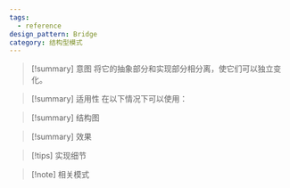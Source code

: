 ```yaml
---
tags:
  - reference
design_pattern: Bridge
category: 结构型模式
---
```

> [!summary] 意图
> 将它的抽象部分和实现部分相分离，使它们可以独立变化。

> [!summary] 适用性
> 在以下情况下可以使用：

> [!summary] 结构图

> [!summary] 效果

> [!tips] 实现细节

> [!note] 相关模式
